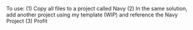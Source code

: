 To use:
(1) Copy all files to a project called Navy
(2) In the same solution, add another project using my template (WIP) and reference the Navy Project
(3) Profit
